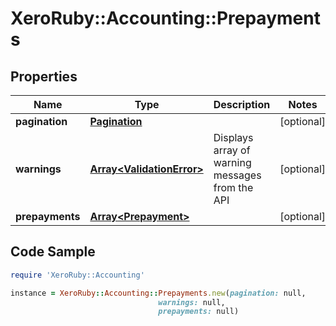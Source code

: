 # XeroRuby::Accounting::Prepayments

## Properties

Name | Type | Description | Notes
------------ | ------------- | ------------- | -------------
**pagination** | [**Pagination**](Pagination.md) |  | [optional] 
**warnings** | [**Array&lt;ValidationError&gt;**](ValidationError.md) | Displays array of warning messages from the API | [optional] 
**prepayments** | [**Array&lt;Prepayment&gt;**](Prepayment.md) |  | [optional] 

## Code Sample

```ruby
require 'XeroRuby::Accounting'

instance = XeroRuby::Accounting::Prepayments.new(pagination: null,
                                 warnings: null,
                                 prepayments: null)
```


